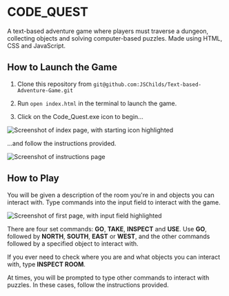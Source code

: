 # CODE_QUEST
A text-based adventure game where players must traverse a dungeon, collecting objects and solving computer-based puzzles. Made using HTML, CSS and JavaScript.

## How to Launch the Game

1. Clone this repository from `git@github.com:JSChilds/Text-based-Adventure-Game.git`

2. Run `open index.html` in the terminal to launch the game.

3. Click on the Code_Quest.exe icon to begin...

![Screenshot of index page, with starting icon highlighted](https://github.com/JSChilds/Text-based-Adventure-Game/blob/master/screenshots/screenshot_icon.png)

...and follow the instructions provided.

![Screenshot of instructions page](https://github.com/JSChilds/Text-based-Adventure-Game/blob/master/screenshots/screenshot_instructions.png)

## How to Play

You will be given a description of the room you're in and objects you can interact with. Type commands into the input field to interact with the game.

![Screenshot of first page, with input field highlighted](https://github.com/JSChilds/Text-based-Adventure-Game/blob/master/screenshots/screenshot_input.png)

There are four set commands: **GO**, **TAKE**, **INSPECT** and **USE**. Use **GO**, followed by **NORTH**, **SOUTH**, **EAST** or **WEST**, and the other commands followed by a specified object to interact with.

If you ever need to check where you are and what objects you can interact with, type **INSPECT ROOM**.

At times, you will be prompted to type other commands to interact with puzzles. In these cases, follow the instructions provided.
